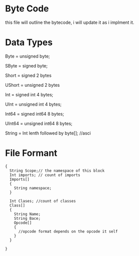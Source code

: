 # Byte Code
this file will outline the bytecode, i will update it as i implment it.

# Data Types

Byte = unsigned byte;

SByte = signed byte;

Short = signed 2 bytes

UShort = unsigned 2 bytes

Int = signed int 4 bytes;

UInt = unsigned int 4 bytes;

Int64 = signed int64 8 bytes;

UInt64 = unsigned int64 8 bytes;

String = Int lenth followed by byte[]; //asci


# File Formant
```
{
  String Scope;// the namespace of this block
  Int imports; // count of imports
  Imports[]
  {
    String namespace;
  }
  
  Int Clases; //count of classes
  Class[]
  {
    String Name;
    String Bace;
    Opcode[]
    {
      //opcode format depends on the opcode it self
    }
  }
  
}
```
